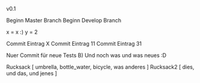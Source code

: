 v0.1

Beginn Master Branch
Beginn Develop Branch

x = x :)
y = 2

Commit Eintrag X
Commit Eintrag 11
Commit Eintrag 31

Nuer Commit für neue Tests B)
Und noch was und was neues :D

Rucksack [
    umbrella,
    bottle_water,
    bicycle,
    was anderes
]
Rucksack2 [
    dies,
    und das,
    und jenes
]